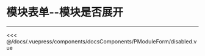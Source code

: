 # 模块表单--模块是否展开

---

<common-code-format isShowModule>
  <docsComponents-PModuleForm-disabled slot="source"></docsComponents-PModuleForm-disabled>
 <<< @/docs/.vuepress/components/docsComponents/PModuleForm/disabled.vue
</common-code-format>
